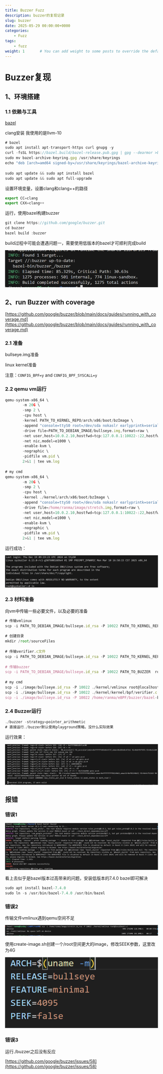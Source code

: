 ```yaml
---
title: Buzzer Fuzz
description: buzzer的复现记录
slug: buzzer
date: 2025-05-29 00:00:00+0000
categories:
    - Fuzz
tags:
    - fuzz
weight: 1       # You can add weight to some posts to override the default sorting (date descending)
---
```



# Buzzer复现

## 1、环境搭建

### 1.1 依赖与工具

[bazel](https://bazel.build/install/ubuntu?hl=zh-cn)

clang安装 我使用的是llvm-10

```jsx
# bazel
sudo apt install apt-transport-https curl gnupg -y
curl -fsSL https://bazel.build/bazel-release.pub.gpg | gpg --dearmor >bazel-archive-keyring.gpg
sudo mv bazel-archive-keyring.gpg /usr/share/keyrings
echo "deb [arch=amd64 signed-by=/usr/share/keyrings/bazel-archive-keyring.gpg] https://storage.googleapis.com/bazel-apt stable jdk1.8" | sudo tee /etc/apt/sources.list.d/bazel.list

sudo apt update && sudo apt install bazel
sudo apt update && sudo apt full-upgrade
```

设置环境变量，设置clang和clang++的路径

```jsx
export CC=clang
export CXX=clang++
```

运行，使用bazel构建buzzer

```jsx
git clone https://github.com/google/buzzer.git
cd buzzer
bazel build :buzzer
```

build过程中可能会遭遇问题一，需要使用低版本的bazel才可顺利完成build

![image.png](image.png)

## 2、run Buzzer with coverage

[https://github.com/google/buzzer/blob/main/docs/guides/running_with_coverage.md](https://github.com/google/buzzer/blob/main/docs/guides/running_with_coverage.md)

### 2.1 准备

bullseye.img准备

linux kernel准备

注意：`CONFIG_BPF=y` and `CONFIG_BPF_SYSCALL=y`

### 2.2 qemu vm运行

```jsx
qemu-system-x86_64 \
        -m 20G \
        -smp 2 \
        -cpu host \
        -kernel PATH_TO_KERNEL_REPO/arch/x86/boot/bzImage \
        -append "console=ttyS0 root=/dev/sda nokaslr earlyprintk=serial net.ifnames=0" \
        -drive file=PATH_TO_DEBIAN_IMAGE/bullseye.img,format=raw \
        -net user,host=10.0.2.10,hostfwd=tcp:127.0.0.1:10022-:22,hostfwd=tcp:0.0.0.0:8080-:8080 \
        -net nic,model=e1000 \
        -enable-kvm \
        -nographic \
        -pidfile vm.pid \
        2>&1 | tee vm.log
        
# my cmd
qemu-system-x86_64 \
        -m 20G \
        -smp 2 \
        -cpu host \
        -kernel ./kernel/arch/x86/boot/bzImage \
        -append "console=ttyS0 root=/dev/sda nokaslr earlyprintk=serial net.ifnames=0" \
        -drive file=/home/ranma/image/stretch.img,format=raw \
        -net user,host=10.0.2.10,hostfwd=tcp:127.0.0.1:10022-:22,hostfwd=tcp:0.0.0.0:8080-:8080 \
        -net nic,model=e1000 \
        -enable-kvm \
        -nographic \
        -pidfile vm.pid \
        2>&1 | tee vm.log

```

运行成功：

![image.png](image1.png)

### 2.3 材料准备

向vm中传输一些必要文件，以及必要的准备

```jsx
# 传输vmlinux
scp -i PATH_TO_DEBIAN_IMAGE/bullseye.id_rsa -P 10022 PATH_TO_KERNEL_REPO/vmlinux root@localhost:~/

# 创建目录
mkdir /root/sourceFiles

# 传输verifier.c文件
scp -i PATH_TO_DEBIAN_IMAGE/bullseye.id_rsa -P 10022 PATH_TO_KERNEL_REPO/kernel/bpf/verifier.c  root@localhost:~/sourceFiles

# 传输buzzer
scp -i PATH_TO_DEBIAN_IMAGE/bullseye.id_rsa -P 10022 PATH_TO_BUZZER  root@localhost:~/

# my cmd
scp -i ./image/bullseye.id_rsa -P 10022 ./kernel/vmlinux root@localhost:~/
scp -i ./image/bullseye.id_rsa -P 10022 ./kernel/kernel/bpf/verifier.c  root@localhost:~/sourceFiles
scp -i ./image/bullseye.id_rsa -P 10022 /home/ranma/eBPF/buzzer/bazel-bin/buzzer_/buzzer  root@localhost:~/

```

### 2.4 Buzzer运行

```jsx
./buzzer -strategy=pointer_arithmetic
# 直接运行./buzzer默认使用playground策略，没什么实际效果
```

运行效果：

![image.png](image2.png)

## 报错

### 错误1

![image.png](image3.png)

看上去似乎是bazel版本过高带来的问题，安装低版本的7.4.0 bazel即可解决

```jsx
sudo apt install bazel-7.4.0
sudo ln -s /usr/bin/bazel-7.4.0 /usr/bin/bazel
```

### 错误2

传输文件vmlinux遇到qemu空间不足

![image.png](image4.png)

使用create-image.sh创建一个/root空间更大的image，修改SEEK参数，这里改为4G

![image.png](image5.png)

### 错误3

运行./buzzer之后没有反应

[https://github.com/google/buzzer/issues/58](https://github.com/google/buzzer/issues/58)